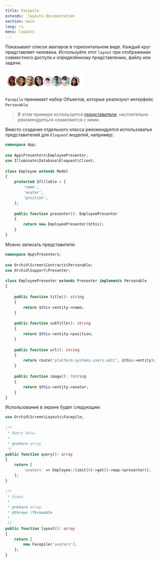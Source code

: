 ```yaml
---
title: Facepile
extends: _layouts.documentation
section: main
lang: ru
menu: layouts
---
```


Показывает список аватаров в горизонтальном виде. Каждый круг представляет человека. Используйте этот `layout` при отображении совместного доступа к определённому представлению, файлу или задачи.

![facepile](/assets/img/layouts/facepile.png)

`Facepile` принимает набор Объектов, которые реализуют интерфейс `Personable`.

> В этом примере используется [представители](/ru/docs/presenters), настоятельно рекомендуеться ознакомится с ними.
 
Вместо создания отдельного класса рекомендуется использоватье представителей для `Eloquent` моделей, например:

```php
namespace App;

use App\Presenters\EmployeePresenter;
use Illuminate\Database\Eloquent\Client;

class Employee extends Model
{
    protected $fillable = [
        'name',
        'avatar',
        'position',
    ];

    public function presenter(): EmployeePresenter
    {
        return new EmployeePresenter($this);
    }
}
```

Можно записать представителя:

```php
namespace App\Presenters;

use Orchid\Screen\Contracts\Personable;
use Orchid\Support\Presenter;

class EmployeePresenter extends Presenter implements Personable
{

    public function title(): string
    {
        return $this->entity->name;
    }

    public function subTitle(): string
    {
        return $this->entity->position;
    }

    public function url(): string
    {
        return route('platform.systems.users.edit', $this->entity);
    }

    public function image(): ?string
    {
        return $this->entity->avatar;
    }
}
```

Использование в экране будет следующим:

```php
use Orchid\Screen\Layouts\Facepile;

/**
 * Query data.
 *
 * @return array
 */
public function query(): array
{
    return [
        'avatars' => Employee::limit(8)->get()->map->presenter(),
    ];
}

/**
 * Views.
 *
 * @return array
 * @throws \Throwable
 *
 */
public function layout(): array
{
    return [
        new Facepile('avatars'),
    ];
}
```
